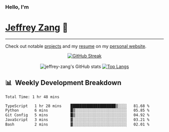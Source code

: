 
### Hello, I'm 
# [Jeffrey Zang](https://www.linkedin.com/in/jeffreyzang/) 🦀

---

Check out notable [projects](https://jeffz.dev/projects) and my [resume](https://jeffz.dev/resume) on my [personal website](https://jeffz.dev/).

<div align = 'center'>

[![GitHub Streak](https://github-readme-streak-stats.herokuapp.com/?user=jeffrey-zang&theme=tokyonight)](https://git.io/streak-stats)
<br></br>
![jeffrey-zang's GitHub stats](https://github-readme-stats.vercel.app/api?username=jeffrey-zang&show_icons=true&theme=tokyonight&hide_rank=true&hide=stars) 
[![Top Langs](https://github-readme-stats.vercel.app/api/top-langs/?username=jeffrey-zang&hide=ShaderLab,HLSL&layout=compact&theme=tokyonight)](https://github.com/anuraghazra/github-readme-stats)

</div>

## 📊 &nbsp;Weekly Development Breakdown
<!--START_SECTION:waka-->

```txt
Total Time: 1 hr 48 mins

TypeScript   1 hr 28 mins    ████████████████████▒░░░░   81.68 %
Python       6 mins          █▒░░░░░░░░░░░░░░░░░░░░░░░   05.85 %
Git Config   5 mins          █▒░░░░░░░░░░░░░░░░░░░░░░░   04.92 %
JavaScript   3 mins          ▓░░░░░░░░░░░░░░░░░░░░░░░░   03.21 %
Bash         2 mins          ▓░░░░░░░░░░░░░░░░░░░░░░░░   02.01 %
```

<!--END_SECTION:waka-->

